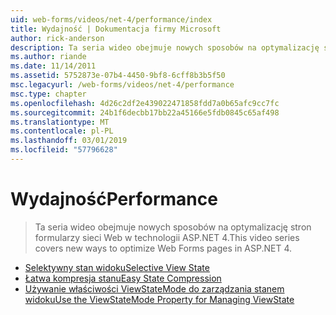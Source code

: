 ```yaml
---
uid: web-forms/videos/net-4/performance/index
title: Wydajność | Dokumentacja firmy Microsoft
author: rick-anderson
description: Ta seria wideo obejmuje nowych sposobów na optymalizację stron formularzy sieci Web w technologii ASP.NET 4.
ms.author: riande
ms.date: 11/14/2011
ms.assetid: 5752873e-07b4-4450-9bf8-6cff8b3b5f50
msc.legacyurl: /web-forms/videos/net-4/performance
msc.type: chapter
ms.openlocfilehash: 4d26c2df2e439022471858fdd7a0b65afc9cc7fc
ms.sourcegitcommit: 24b1f6decbb17bb22a45166e5fdb0845c65af498
ms.translationtype: MT
ms.contentlocale: pl-PL
ms.lasthandoff: 03/01/2019
ms.locfileid: "57796628"
---
```

<a name="performance"></a><span data-ttu-id="a6eb6-103">Wydajność</span><span class="sxs-lookup"><span data-stu-id="a6eb6-103">Performance</span></span>
====================
> <span data-ttu-id="a6eb6-104">Ta seria wideo obejmuje nowych sposobów na optymalizację stron formularzy sieci Web w technologii ASP.NET 4.</span><span class="sxs-lookup"><span data-stu-id="a6eb6-104">This video series covers new ways to optimize Web Forms pages in ASP.NET 4.</span></span>


- [<span data-ttu-id="a6eb6-105">Selektywny stan widoku</span><span class="sxs-lookup"><span data-stu-id="a6eb6-105">Selective View State</span></span>](aspnet-4-quick-hit-selective-view-state.md)
- [<span data-ttu-id="a6eb6-106">Łatwa kompresja stanu</span><span class="sxs-lookup"><span data-stu-id="a6eb6-106">Easy State Compression</span></span>](aspnet-4-quick-hit-easy-state-compression.md)
- [<span data-ttu-id="a6eb6-107">Używanie właściwości ViewStateMode do zarządzania stanem widoku</span><span class="sxs-lookup"><span data-stu-id="a6eb6-107">Use the ViewStateMode Property for Managing ViewState</span></span>](how-do-i-use-the-viewstatemode-property-for-managing-viewstate.md)

